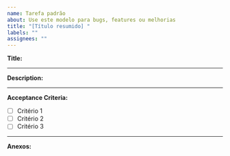 ```yaml
---
name: Tarefa padrão
about: Use este modelo para bugs, features ou melhorias
title: "[Título resumido] "
labels: ""
assignees: ""
---
```


**Title:**  
<!-- Escreva aqui um título claro e conciso para a issue -->

---

**Description:**  
<!-- Detalhe o que precisa ser feito, o problema observado ou a funcionalidade desejada -->

---

**Acceptance Criteria:**  
<!-- Liste os critérios objetivos que definem quando a issue estará concluída -->
- [ ] Critério 1  
- [ ] Critério 2  
- [ ] Critério 3  

---

**Anexos:**  
<!-- Insira links, imagens ou arquivos relacionados; use drag‑and‑drop ou cole URLs -->
